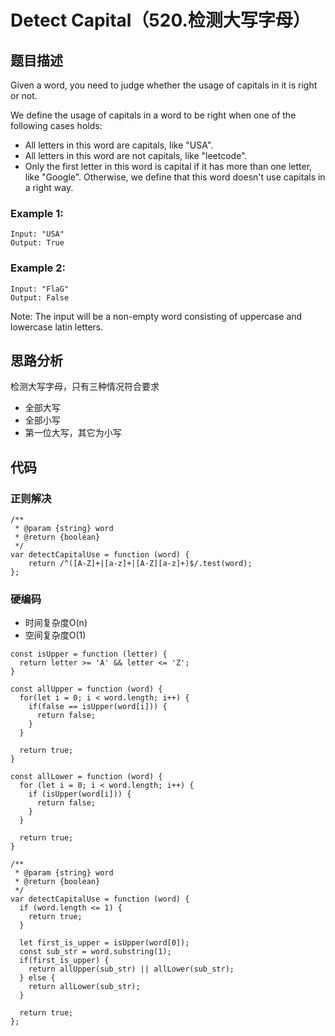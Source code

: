 # Detect Capital（520.检测大写字母）

## 题目描述
Given a word, you need to judge whether the usage of capitals in it is right or not.

We define the usage of capitals in a word to be right when one of the following cases holds:
- All letters in this word are capitals, like "USA".
- All letters in this word are not capitals, like "leetcode".
- Only the first letter in this word is capital if it has more than one letter, like "Google".
Otherwise, we define that this word doesn't use capitals in a right way.
### Example 1:
```
Input: "USA"
Output: True
```

### Example 2:
```
Input: "FlaG"
Output: False
```

Note: The input will be a non-empty word consisting of uppercase and lowercase latin letters.

## 思路分析
检测大写字母，只有三种情况符合要求
- 全部大写
- 全部小写
- 第一位大写，其它为小写

## 代码
### 正则解决
```
/**
 * @param {string} word
 * @return {boolean}
 */
var detectCapitalUse = function (word) {
    return /^([A-Z]+|[a-z]+|[A-Z][a-z]+)$/.test(word);
};
```

### 硬编码
- 时间复杂度O(n)
- 空间复杂度O(1)

```
const isUpper = function (letter) {
  return letter >= 'A' && letter <= 'Z';
}

const allUpper = function (word) {
  for(let i = 0; i < word.length; i++) {
    if(false == isUpper(word[i])) {
      return false;
    }
  }

  return true;
}

const allLower = function (word) {
  for (let i = 0; i < word.length; i++) {
    if (isUpper(word[i])) {
      return false;
    }
  }

  return true;
}

/**
 * @param {string} word
 * @return {boolean}
 */
var detectCapitalUse = function (word) {
  if (word.length <= 1) {
    return true;
  }

  let first_is_upper = isUpper(word[0]);
  const sub_str = word.substring(1);
  if(first_is_upper) {
    return allUpper(sub_str) || allLower(sub_str);
  } else {
    return allLower(sub_str);
  }

  return true;
};
```